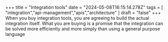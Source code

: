 +++ 
  title = "Integration tools"
  date = "2024-05-08T16:15:14.278Z"
  tags = [ "integration","api-management","apis","architecture" ]
  draft = "false"
+++
When you buy integration tools, you are agreeing to build the actual integration itself. What you are buying is a promise that the integration can be solved more efficiently and more simply than using a general purpose language
  

